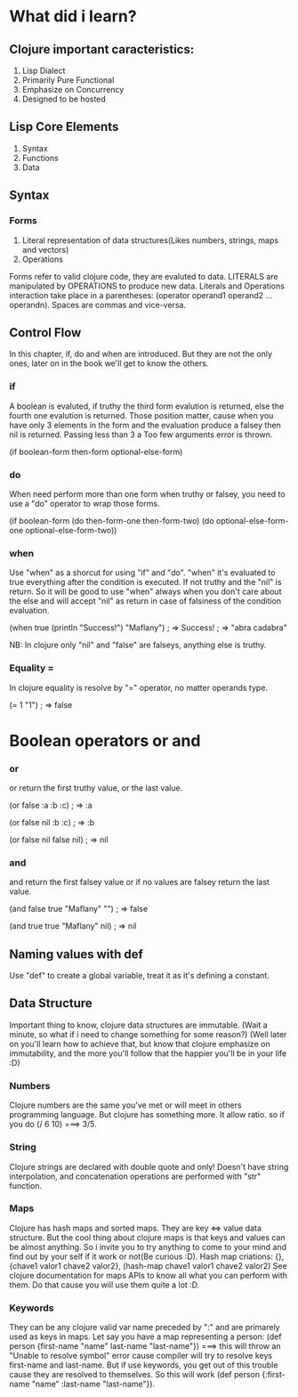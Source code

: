 # What did i learn?

## Clojure important caracteristics:
1) Lisp Dialect
2) Primarily Pure Functional
3) Emphasize on Concurrency
4) Designed to be hosted

## Lisp Core Elements
1) Syntax
2) Functions
3) Data

## Syntax

### Forms
1) Literal representation of data structures(Likes numbers, strings, maps and vectors)
2) Operations

Forms refer to valid clojure code, they are evaluted to data. 
LITERALS are manipulated by OPERATIONS to produce new data. 
Literals and Operations interaction take place in a parentheses: (operator operand1 operand2 ... operandn). 
Spaces are commas and vice-versa.


## Control Flow
In this chapter, if, do and when are introduced. But they are not the only ones, later on in the book we'll get to know the others.

### if
A boolean is evaluted, if truthy the third form evalution is returned, else the fourth one evalution is returned. Those position matter, cause when you have only 3 elements in the form and the evaluation produce a falsey then nil is returned. Passing less than 3 a Too few arguments error is thrown.

(if boolean-form
    then-form
    optional-else-form)
    
### do
When need perform more than one form when truthy or falsey, you need to use a "do" operator to wrap those forms.

(if boolean-form
    (do then-form-one
        then-form-two)
    (do optional-else-form-one
        optional-else-form-two))


### when
Use "when" as a shorcut for using "if" and "do". "when" it's evaluated to true everything after the condition is executed. If not truthy and the "nil" is return. So it will be good to use "when" always when you don't care about the else and will accept "nil" as return in case of falsiness of the condition evaluation.

(when true
  (println "Success!")
  "Maflany")
; => Success!
; => "abra cadabra"

NB: In clojure only "nil" and "false" are falseys, anything else is truthy.


### Equality =
In clojure equality is resolve by "=" operator, no matter operands type.

(= 1 "1")
; => false


# Boolean operators or and
### or
or return the first truthy value, or the last value.

(or false :a :b :c)
; => :a

(or false nil :b :c)
; => :b

(or false nil false nil)
; => nil

### and
and return the first falsey value or if no values are falsey return the last value.

(and false true "Maflany" "")
; => false

(and true true "Maflany" nil)
; => nil


## Naming values with def
Use "def" to create a global variable, treat it as it's defining a constant.

## Data Structure
Important thing to know, clojure data structures are immutable.
(Wait a minute, so what if i need to change something for some reason?)
(Well later on you'll learn how to achieve that, but know that clojure emphasize on immutability, and the more you'll follow that the happier you'll be in your life :D)

### Numbers
Clojure numbers are the same you've met or will meet in others programming language. But clojure has something more. It allow ratio. so if you do (/ 6 10) ===> 3/5.

### String
Clojure strings are declared with double quote and only! Doesn't have string interpolation, and concatenation operations are performed with "str" function.


### Maps
Clojure has hash maps and sorted maps. They are key <=> value data structure. But the cool thing about clojure maps is that keys and values can be almost anything. So i invite you to try anything to come to your mind and find out by your self if it work or not(Be curious :D).
Hash map criations: {}, {chave1 valor1 chave2 valor2}, (hash-map chave1 valor1 chave2 valor2)
See clojure documentation for maps APIs to know all what you can perform with them. Do that cause you will use them quite a lot :D.

### Keywords
They can be any clojure valid var name preceded by ":" and are primarely used as keys in maps. Let say you have a map representing a person: (def person {first-name "name" last-name "last-name"}) ===> this will throw an "Unable to resolve symbol" error cause compiler will try to resolve keys first-name and last-name. But if use keywords, you get out of this trouble cause they are resolved to themselves. So this will work (def person {:first-name "name" :last-name "last-name"}).